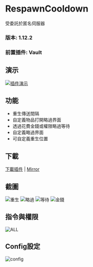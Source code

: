 # RespawnCooldown
受委託於匿名伺服器

### 版本: 1.12.2

### 前置插件: Vault

## 演示
[![插件演示](https://img.youtube.com/vi/VnkZMglY6Lk/0.jpg)](https://www.youtube.com/watch?v=VnkZMglY6Lk)

## 功能
  - 重生傳送間隔
  - 自定義物品打開略過界面
  - 透過花費金錢或權限略過等待
  - 自定義略過界面
  - 可自定義重生位置

## 下載
[下載插件](http://ceesty.com/wZzx2p) | [Mirror](https://www.mediafire.com/file/bzz6knz44r7omqd/RespawnCooldown.jar/file)

## 截圖
  ![重生](https://media.discordapp.net/attachments/501029399970447390/501820319640584192/c7113f0dfaa91465ebb68d1cddfe2fd7.png)
  ![略過](https://media.discordapp.net/attachments/501029399970447390/501819870955175936/unknown.png)
  ![等待](https://media.discordapp.net/attachments/501029399970447390/501820347251687435/d8153f11f60b93e643bd715808a3a324.png)
  ![金錢](https://media.discordapp.net/attachments/501029399970447390/501820377249611787/6dfb567b1daaa884aeda2c6de6c7fd28.png)
  
## 指令與權限
  ![ALL](https://i.gyazo.com/343f798119e4df42430de5987f15ea79.png)
  
## Config設定
  ![config](https://i.gyazo.com/8e52fd18d297d48629f500808c332556.png)


